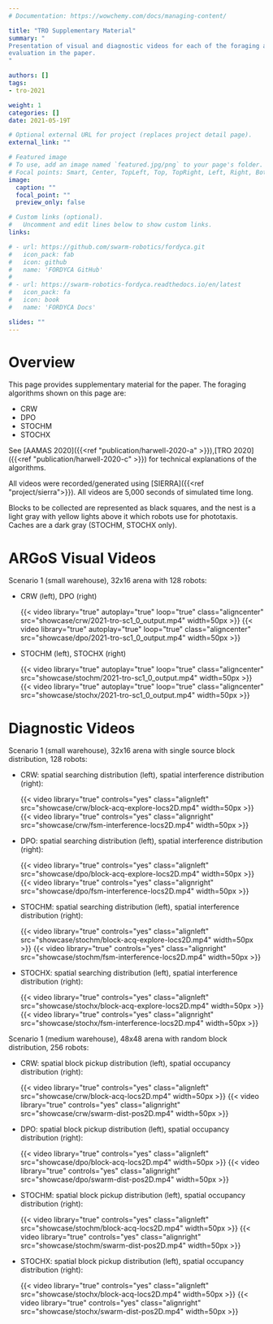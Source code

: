 ```yaml
---
# Documentation: https://wowchemy.com/docs/managing-content/

title: "TRO Supplementary Material"
summary: "
Presentation of visual and diagnostic videos for each of the foraging algorithms
evaluation in the paper.
"

authors: []
tags:
- tro-2021

weight: 1
categories: []
date: 2021-05-19T

# Optional external URL for project (replaces project detail page).
external_link: ""

# Featured image
# To use, add an image named `featured.jpg/png` to your page's folder.
# Focal points: Smart, Center, TopLeft, Top, TopRight, Left, Right, BottomLeft, Bottom, BottomRight.
image:
  caption: ""
  focal_point: ""
  preview_only: false

# Custom links (optional).
#   Uncomment and edit lines below to show custom links.
links:

# - url: https://github.com/swarm-robotics/fordyca.git
#   icon_pack: fab
#   icon: github
#   name: 'FORDYCA GitHub'
#
# - url: https://swarm-robotics-fordyca.readthedocs.io/en/latest
#   icon_pack: fa
#   icon: book
#   name: 'FORDYCA Docs'

slides: ""
---
```


# Overview

This page provides supplementary material for the paper. The foraging algorithms
shown on this page are:

- CRW
- DPO
- STOCHM
- STOCHX

See [AAMAS 2020]({{<ref "publication/harwell-2020-a" >}}),[TRO 2020]({{<ref
"publication/harwell-2020-c" >}}) for technical explanations of the
algorithms.

All videos were recorded/generated using [SIERRA]({{<ref
"project/sierra">}}). All videos are 5,000 seconds of simulated time long.

Blocks to be collected are represented as black squares,
and the nest is a light gray with yellow lights above it which robots use for
phototaxis. Caches are a dark gray (STOCHM, STOCHX only).

# ARGoS Visual Videos

Scenario 1 (small warehouse), 32x16 arena with 128 robots:

- CRW (left), DPO (right)

  {{< video library="true" autoplay="true" loop="true" class="aligncenter" src="showcase/crw/2021-tro-sc1_0_output.mp4" width=50px >}}
  {{< video library="true" autoplay="true" loop="true" class="aligncenter" src="showcase/dpo/2021-tro-sc1_0_output.mp4" width=50px >}}

- STOCHM (left), STOCHX (right)

  {{< video library="true" autoplay="true" loop="true" class="aligncenter" src="showcase/stochm/2021-tro-sc1_0_output.mp4" width=50px >}}
  {{< video library="true" autoplay="true" loop="true" class="aligncenter" src="showcase/stochx/2021-tro-sc1_0_output.mp4" width=50px >}}


# Diagnostic Videos

Scenario 1 (small warehouse), 32x16 arena with single source block distribution,
128 robots:

  - CRW: spatial searching distribution (left), spatial interference
    distribution (right):

    {{< video library="true" controls="yes" class="alignleft" src="showcase/crw/block-acq-explore-locs2D.mp4" width=50px >}}
    {{< video library="true" controls="yes" class="alignright" src="showcase/crw/fsm-interference-locs2D.mp4"  width=50px >}}

  - DPO: spatial searching distribution (left), spatial interference
    distribution (right):

    {{< video library="true" controls="yes" class="alignleft" src="showcase/dpo/block-acq-explore-locs2D.mp4" width=50px >}}
    {{< video library="true" controls="yes" class="alignright" src="showcase/dpo/fsm-interference-locs2D.mp4"  width=50px >}}

  - STOCHM: spatial searching distribution (left), spatial interference
    distribution (right):

    {{< video library="true" controls="yes" class="alignleft" src="showcase/stochm/block-acq-explore-locs2D.mp4" width=50px >}}
    {{< video library="true" controls="yes" class="alignright" src="showcase/stochm/fsm-interference-locs2D.mp4"  width=50px >}}

  - STOCHX: spatial searching distribution (left), spatial interference
    distribution (right):

    {{< video library="true" controls="yes" class="alignleft" src="showcase/stochx/block-acq-explore-locs2D.mp4" width=50px >}}
    {{< video library="true" controls="yes" class="alignright" src="showcase/stochx/fsm-interference-locs2D.mp4"  width=50px >}}

Scenario 1 (medium warehouse), 48x48 arena with random block distribution, 256
robots:

- CRW: spatial block pickup distribution (left), spatial occupancy distribution
    (right):

    {{< video library="true" controls="yes" class="alignleft" src="showcase/crw/block-acq-locs2D.mp4" width=50px >}}
    {{< video library="true" controls="yes" class="alignright" src="showcase/crw/swarm-dist-pos2D.mp4"  width=50px >}}

- DPO: spatial block pickup distribution (left), spatial occupancy distribution
    (right):

    {{< video library="true" controls="yes" class="alignleft" src="showcase/dpo/block-acq-locs2D.mp4" width=50px >}}
    {{< video library="true" controls="yes" class="alignright" src="showcase/dpo/swarm-dist-pos2D.mp4"  width=50px >}}

- STOCHM: spatial block pickup distribution (left), spatial occupancy distribution
    (right):

    {{< video library="true" controls="yes" class="alignleft" src="showcase/stochm/block-acq-locs2D.mp4" width=50px >}}
    {{< video library="true" controls="yes" class="alignright" src="showcase/stochm/swarm-dist-pos2D.mp4"  width=50px >}}

- STOCHX: spatial block pickup distribution (left), spatial occupancy distribution
    (right):

    {{< video library="true" controls="yes" class="alignleft" src="showcase/stochx/block-acq-locs2D.mp4" width=50px >}}
    {{< video library="true" controls="yes" class="alignright" src="showcase/stochx/swarm-dist-pos2D.mp4"  width=50px >}}
